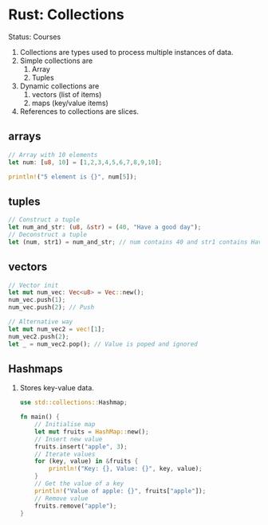 # Rust: Collections

Status: Courses

1. Collections are types used to process multiple instances of data. 
2. Simple collections are 
    1. Array 
    2. Tuples
3. Dynamic collections are 
    1. vectors (list of items)
    2. maps (key/value items)
4. References to collections are slices. 

## arrays

```rust
// Array with 10 elements
let num: [u8, 10] = [1,2,3,4,5,6,7,8,9,10];

println!("5 element is {}", num[5]);
```

## tuples

```rust
// Construct a tuple
let num_and_str: (u8, &str) = (40, "Have a good day"); 
// Deconstruct a tuple 
let (num, str1) = num_and_str; // num contains 40 and str1 contains Have a good day
```

## vectors

```rust
// Vector init
let mut num_vec: Vec<u8> = Vec::new(); 
num_vec.push(1);
num_vec.push(2); // Push 

// Alternative way 
let mut num_vec2 = vec![1];
num_vec2.push(2); 
let _ = num_vec2.pop(); // Value is poped and ignored
```

## Hashmaps

1. Stores key-value data. 
    
    ```rust
    use std::collections::Hashmap;
    
    fn main() {
    	// Initialise map
    	let mut fruits = HashMap::new(); 
    	// Insert new value
    	fruits.insert("apple", 3);
    	// Iterate values 
    	for (key, value) in &fruits {
    		println!("Key: {}, Value: {}", key, value);
    	}
    	// Get the value of a key 
    	println!("Value of apple: {}", fruits["apple"]);
    	// Remove value
    	fruits.remove("apple");
    }
    ```